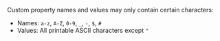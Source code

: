 Custom property names and values may only contain certain characters:

* Names: `a-z`, `A-Z`, `0-9`, `_`, `-`, `$`, `#`
* Values: All printable ASCII characters except `"`

